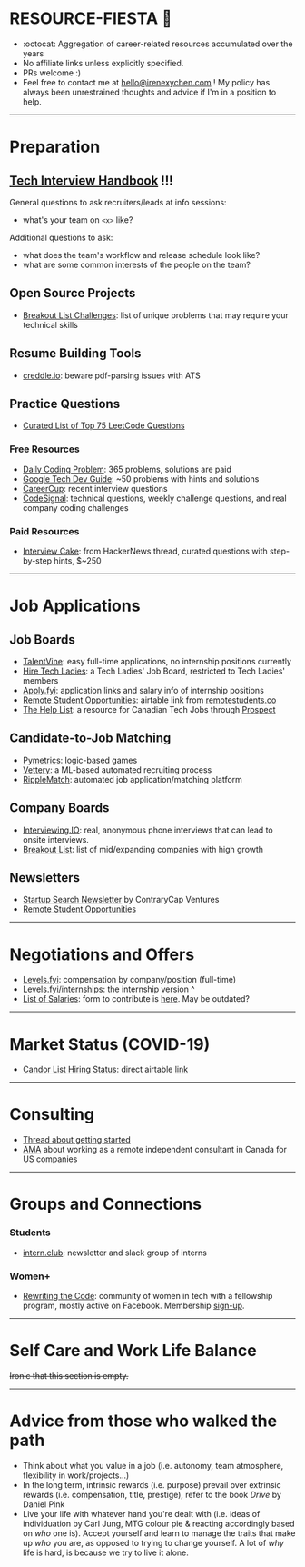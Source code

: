 # RESOURCE-FIESTA  :tada:

- :octocat: Aggregation of career-related resources accumulated over the years 
- No affiliate links unless explicitly specified. 
- PRs welcome :)
- Feel free to contact me at [hello@irenexychen.com](mailto:hello@irenexychen.com?subject=Resource%Fiesta%20GitHub) ! My policy has always been unrestrained thoughts and advice if I'm in a position to help. 


***

# Preparation

## [Tech Interview Handbook](https://github.com/yangshun/tech-interview-handbook) !!!

General questions to ask recruiters/leads at info sessions: 
- what's your team on `<x>` like?

Additional questions to ask: 
- what does the team's workflow and release schedule look like?
- what are some common interests of the people on the team?

## Open Source Projects
- [Breakout List Challenges](https://breakoutlist.com/breakout-challenges/): list of unique problems that may require your technical skills

## Resume Building Tools
- [creddle.io](http://creddle.io/): beware pdf-parsing issues with ATS

## Practice Questions
- [Curated List of Top 75 LeetCode Questions](https://www.teamblind.com/article/New-Year-Gift---Curated-List-of-Top-75-LeetCode-Questions-to-Save-Your-Time-OaM1orEU)

### Free Resources
- [Daily Coding Problem](https://www.dailycodingproblem.com): 365 problems, solutions are paid
- [Google Tech Dev Guide](https://techdevguide.withgoogle.com/): ~50 problems with hints and solutions
- [CareerCup](https://www.careercup.com/): recent interview questions
- [CodeSignal](https://app.codesignal.com/): technical questions, weekly challenge questions, and real company coding challenges

### Paid Resources
- [Interview Cake](https://www.interviewcake.com/): from HackerNews thread, curated questions with step-by-step hints, $~250


***

# Job Applications

## Job Boards
- [TalentVine](https://www.talentvine.io/?ref=dailycodingproblem): easy full-time applications, no internship positions currently
- [Hire Tech Ladies](https://www.hiretechladies.com/jobs): a Tech Ladies' Job Board, restricted to Tech Ladies' members
- [Apply.fyi](https://apply.fyi/): application links and salary info of internship positions
- [Remote Student Opportunities](https://airtable.com/shrvf3G6xIPjn6SUK/tblT2rDs6G9cu1kXP?backgroundColor=cyan&viewControls=on): airtable link from [remotestudents.co](remotestudents.co) 
- [The Help List](https://www.thehelplist.ca/jobs): a resource for Canadian Tech Jobs through [Prospect](https://jobs.prospect.fyi/)

## Candidate-to-Job Matching
- [Pymetrics](https://www.pymetrics.com/employers/): logic-based games
- [Vettery](https://www.vettery.com/register#/candidate): a ML-based automated recruiting process
- [RippleMatch](https://ripplematch.com/): automated job application/matching platform

## Company Boards
- [Interviewing.IO](https://interviewing.io/): real, anonymous phone interviews that can lead to onsite interviews.
- [Breakout List](https://breakoutlist.com/): list of mid/expanding companies with high growth

## Newsletters
- [Startup Search Newsletter](https://contrarycap.com/) by ContraryCap Ventures
- [Remote Student Opportunities](remotestudents.co)


***

# Negotiations and Offers
- [Levels.fyi](https://www.levels.fyi/): compensation by company/position (full-time)
- [Levels.fyi/internships](https://www.levels.fyi/internships/): the internship version ^
- [List of Salaries](https://docs.google.com/spreadsheets/d/1Km9bsx0SWPDiOPMYvremSDujyS5sF0ZQvbxr5S52wSA/edit#gid=1649958221): form to contribute is [here](https://goo.gl/forms/iJAdQfrswCN5nrWI3). May be outdated? 


***

# Market Status (COVID-19)
- [Candor List Hiring Status](https://candor.co/hiring-freezes/): direct airtable [link](https://airtable.com/shrpj2r4Kjc4YoMu4/tbl8m95GiuWehnIiT)


***

# Consulting
- [Thread about getting started](https://news.ycombinator.com/item?id=19455224)
- [AMA](mailto:indep.contr@irenexychen.com?subject=Independent%20Contractor%20GitHub) about working as a remote independent consultant in Canada for US companies


***

# Groups and Connections

### Students
- [intern.club](https://intern.club/#/): newsletter and slack group of interns


### Women+
- [Rewriting the Code](https://rewritingthecode.org/): community of women in tech with a fellowship program, mostly active on Facebook. Membership [sign-up](https://airtable.com/shrNUyBv2hzAMKcvV).



***

# Self Care and Work Life Balance

~~Ironic that this section is empty.~~


***

# Advice from those who walked the path

- Think about what you value in a job (i.e. autonomy, team atmosphere, flexibility in work/projects...)
- In the long term, intrinsic rewards (i.e. purpose) prevail over extrinsic rewards (i.e. compensation, title, prestige), refer to the book _Drive_ by Daniel Pink
- Live your life with whatever hand you're dealt with (i.e. ideas of individuation by Carl Jung, MTG colour pie & reacting accordingly based on _who_ one is). Accept yourself and learn to manage the traits that make up _who_ you are, as opposed to trying to change yourself. A lot of _why_ life is hard, is because we try to live it alone.
